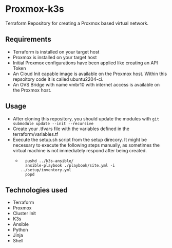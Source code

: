 # Proxmox-k3s

Terraform Repository for creating a Proxmox based virtual network.

Requirements
------------
* Terraform is installed on your target host
* Proxmox is installed on your target host
* Initial Proxmox configurations have been applied like creating an API Token
* An Cloud Init capable image is available on the Proxmox host. Within this repsoitory code it is called ubuntu2204-ci.
* An OVS Bridge with name vmbr10 with internet access is available on the Proxmox host.

Usage
-----
* After cloning this repository, you should update the modules with `git submodule update --init --recursive`
* Create your .tfvars file with the variables defined in the terraform/variables.tf
* Execute the setup.sh script from the setup direcory. It might be necessary to execute the following steps manually, as sometimes the virtual machine is not immediately respond after being created.
    * ```shell
        pushd ../k3s-ansible/
        ansible-playbook ./playbook/site.yml -i ../setup/inventory.yml
        popd 
        ```

Technologies used
-----

* Terraform
* Proxmox
* Cluster Init
* K3s
* Ansible
* Python
* Jinja
* Shell
